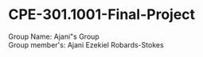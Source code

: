 # CPE-301.1001-Final-Project
Group Name: Ajani"s Group                                                                                                                                                                                                       
Group member's: Ajani Ezekiel Robards-Stokes
